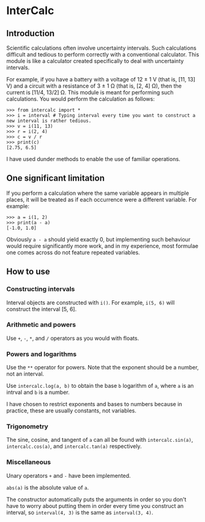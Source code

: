 # InterCalc

## Introduction

Scientific calculations often involve uncertainty intervals. Such calculations difficult and tedious to perform correctly with a conventional calculator. This module is like a calculator created specifically to deal with uncertainty intervals.

For example, if you have a battery with a voltage of 12 ± 1 V (that is, \[11, 13\] V) and a circuit with a resistance of 3 ± 1 Ω (that is, \[2, 4\] Ω), then the current is \[11/4, 13/2\] Ω. This module is meant for performing such calculations. You would perform the calculation as follows:
```
>>> from intercalc import *
>>> i = interval # Typing interval every time you want to construct a new interval is rather tedious.
>>> v = i(11, 13)
>>> r = i(2, 4)
>>> c = v / r
>>> print(c)
[2.75, 6.5]
```
I have used dunder methods to enable the use of familiar operations.

## One significant limitation

If you perform a calculation where the same variable appears in multiple places, it will be treated as if each occurrence were a different variable. For example:
```
>>> a = i(1, 2)
>>> print(a - a)
[-1.0, 1.0]
```
Obviously `a - a` should yield exactly 0, but implementing such behaviour would require significantly more work, and in my experience, most formulae one comes across do not feature repeated variables.

## How to use

### Constructing intervals

Interval objects are constructed with `i()`. For example, `i(5, 6)` will construct the interval \[5, 6\].

### Arithmetic and powers

Use `+`, `-`, `*`, and `/` operators as you would with floats.

### Powers and logarithms

Use the `**` operator for powers. Note that the exponent should be a number, not an interval.

Use `intercalc.log(a, b)` to obtain the base `b` logarithm of `a`, where `a` is an intrval and `b` is a number.

I have chosen to restrict exponents and bases to numbers because in practice, these are usually constants, not variables.

### Trigonometry

The sine, cosine, and tangent of `a` can all be found with `intercalc.sin(a)`, `intercalc.cos(a)`, and `intercalc.tan(a)` respectively.

### Miscellaneous

Unary operators `+` and `-` have been implemented.

`abs(a)` is the absolute value of `a`.

The constructor automatically puts the arguments in order so you don't have to worry about putting them in order every time you construct an interval, so `interval(4, 3)` is the same as `interval(3, 4)`.
